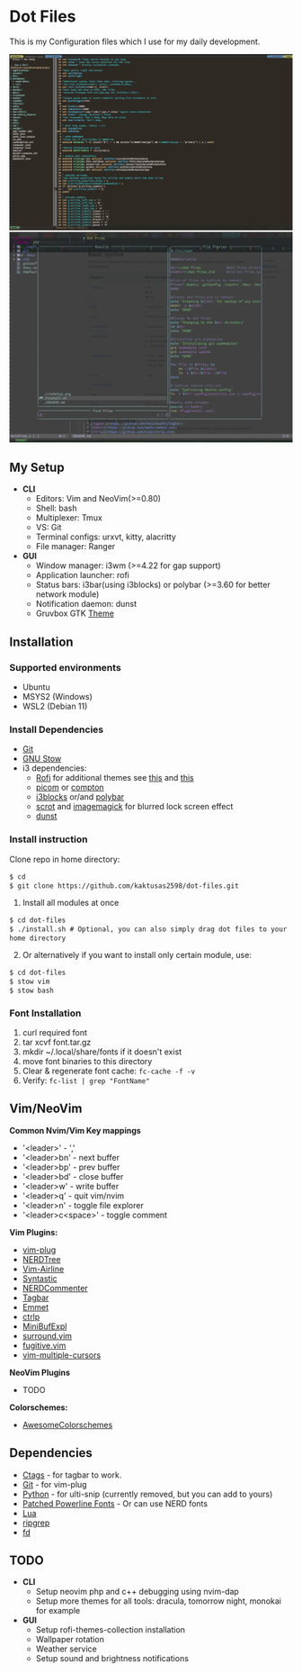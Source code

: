 # Dot Files

  This is my Configuration files which I use for my daily development.

  ![vim](https://raw.githubusercontent.com/kaktusas2598/dot-files/master/vimSetup.png)
  ![nvim](https://raw.githubusercontent.com/kaktusas2598/dot-files/master/nVimSetup.png)

## My Setup

  * **CLI**
    * Editors: Vim and NeoVim(>=0.80)
    * Shell: bash
    * Multiplexer: Tmux
    * VS: Git
    * Terminal configs: urxvt, kitty, alacritty
    * File manager: Ranger
  * **GUI**
    * Window manager: i3wm (>=4.22 for gap support)
    * Application launcher: rofi
    * Status bars: i3bar(using i3blocks) or polybar (>=3.60 for better network module)
    * Notification daemon: dunst
    * Gruvbox GTK [Theme](https://github.com/Fausto-Korpsvart/Gruvbox-GTK-Theme)

## Installation

### Supported environments

- Ubuntu
- MSYS2 (Windows)
- WSL2 (Debian 11)

### Install Dependencies

- [Git](https://git-scm.com/)
- [GNU Stow](https://www.gnu.org/software/stow/)
- i3 dependencies:
  - [Rofi](https://github.com/davatorium/rofi) for additional themes see [this](https://github.com/newmanls/rofi-themes-collection) and [this](https://github.com/adi1090x/rofi)
  - [picom](https://github.com/yshui/picom) or [compton](https://github.com/chjj/compton)
  - [i3blocks](https://github.com/vivien/i3blocks) or/and [polybar](https://github.com/polybar/polybar)
  - [scrot](https://github.com/dreamer/scrot) and [imagemagick](https://imagemagick.org/index.php) for blurred lock screen effect
  - [dunst](https://github.com/dunst-project/dunst)

### Install instruction

  Clone repo in home directory:
  ```
  $ cd
  $ git clone https://github.com/kaktusas2598/dot-files.git
  ```
  1. Install all modules at once
  ```
  $ cd dot-files
  $ ./install.sh # Optional, you can also simply drag dot files to your home directory
  ```
  2. Or alternatively if you want to install only certain module, use:
  ```
  $ cd dot-files
  $ stow vim
  $ stow bash
  ```

### Font Installation

1. curl required font
2. tar xcvf font.tar.gz
3. mkdir ~/.local/share/fonts if it doesn't exist
4. move font binaries to this directory
5. Clear & regenerate font cache:
    `fc-cache -f -v`
6. Verify:
    `fc-list | grep "FontName"`

## Vim/NeoVim

**Common Nvim/Vim Key mappings**

* '\<leader\>' - ','
* '\<leader\>bn' - next buffer
* '\<leader\>bp' - prev buffer
* '\<leader\>bd' - close buffer
* '\<leader\>w' - write buffer
* '\<leader\>q' - quit vim/nvim
* '\<leader\>n' - toggle file explorer
* '\<leader\>c\<space\>' - toggle comment


**Vim Plugins:**
  * [vim-plug](https://github.com/junegunn/vim-plug)
  * [NERDTree](https://github.com/scrooloose/nerdtree)
  * [Vim-Airline](https://github.com/bling/vim-airline)
  * [Syntastic](https://github.com/scrooloose/syntastic)
  * [NERDCommenter](https://github.com/scrooloose/nerdcommenter)
  * [Tagbar](https://github.com/majutsushi/tagbar)
  * [Emmet](https://github.com/mattn/emmet-vim)
  * [ctrlp](https://github.com/kien/ctrlp.vim)
  * [MiniBufExpl](https://github.com/fholgado/minibufexpl.vim)
  * [surround.vim](https://github.com/tpope/vim-surround)
  * [fugitive.vim](https://github.com/tpope/vim-fugitive)
  * [vim-multiple-cursors](https://github.com/terryma/vim-multiple-cursors)

**NeoVim Plugins**
  * TODO

**Colorschemes:**
  * [AwesomeColorschemes](https://github.com/rafi/awesome-vim-colorschemes)

## Dependencies
  * [Ctags](http://ctags.sourceforge.net/) - for tagbar to work.
  * [Git](https://git-scm.com/) - for vim-plug
  * [Python](https://www.python.org/) - for ulti-snip (currently removed, but you can add to yours)
  * [Patched Powerline Fonts](https://github.com/powerline/fonts) - Or can use NERD fonts
  * [Lua](https://www.lua.org/)
  * [ripgrep](https://github.com/BurntSushi/ripgrep)
  * [fd](https://github.com/sharkdp/fd)

## TODO

  * **CLI**
    * Setup neovim php and c++ debugging using nvim-dap
    * Setup more themes for all tools: dracula, tomorrow night, monokai for example
  * **GUI**
    * Setup rofi-themes-collection installation
    * Wallpaper rotation
    * Weather service
    * Setup sound and brightness notifications

